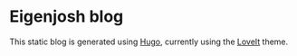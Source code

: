 # Eigenjosh blog

This static blog is generated using [Hugo](https://gohugo.io/), currently using the [LoveIt](https://themes.gohugo.io/themes/loveit/) theme.